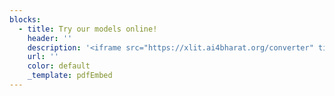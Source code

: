 ```yaml
---
blocks:
  - title: Try our models online!
    header: ''
    description: '<iframe src="https://xlit.ai4bharat.org/converter" title="Test"></iframe>'
    url: ''
    color: default
    _template: pdfEmbed
---
```


